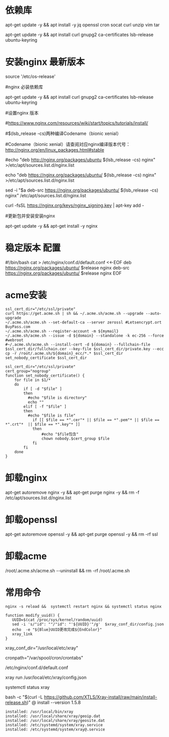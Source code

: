 # 依赖库

apt-get update -y && apt install -y jq openssl cron socat curl unzip vim tar

apt-get update -y && apt install curl gnupg2 ca-certificates lsb-release ubuntu-keyring

# 安装nginx 最新版本

source '/etc/os-release'

#nginx 必装依赖库

apt-get update -y && apt install curl gnupg2 ca-certificates lsb-release ubuntu-keyring

#设置nginx 版本

#https://www.nginx.com/resources/wiki/start/topics/tutorials/install/

#$(lsb_release -cs)两种编译Codename（bionic xenial） 

#Codename（bionic xenial）请查阅对应nginx编译版本代号：http://nginx.org/en/linux_packages.html#stable

#echo "deb http://nginx.org/packages/ubuntu $(lsb_release -cs) nginx" >/etc/apt/sources.list.d/nginx.list

echo "deb https://nginx.org/packages/ubuntu/ $(lsb_release -cs) nginx" >/etc/apt/sources.list.d/nginx.list

sed -i "\$a deb-src https://nginx.org/packages/ubuntu/ $(lsb_release -cs) nginx" /etc/apt/sources.list.d/nginx.list

curl -fsSL https://nginx.org/keys/nginx_signing.key | apt-key add -

#更新包并安装安装nginx

apt-get update -y && apt-get install -y nginx


# 稳定版本 配置
#!/bin/bash
cat > /etc/nginx/conf.d/default.conf <<-EOF
deb https://nginx.org/packages/ubuntu/ $release nginx
deb-src https://nginx.org/packages/ubuntu/ $release nginx
EOF

# acme安装
```
ssl_cert_dir="/etc/ssl/private"
curl https://get.acme.sh | sh && ~/.acme.sh/acme.sh --upgrade --auto-upgrade
~/.acme.sh/acme.sh --set-default-ca --server zerossl #Letsencrypt.ort BuyPass.com
~/.acme.sh/acme.sh --register-account -m ${mymail}
~/.acme.sh/acme.sh --issue -d ${domain} --standalone -k ec-256 --force #webroot
#~/.acme.sh/acme.sh --install-cert -d ${domain} --fullchain-file $ssl_cert_dir/fullchain.cer --key-file $ssl_cert_dir/private.key --ecc
cp -r /root/.acme.sh/${domain}_ecc/*.* $ssl_cert_dir
set_nobody_certificate $ssl_cert_dir

ssl_cert_dir="/etc/ssl/private" 
cert_group="nogroup"
function set_nobody_certificate() {
	for file in $1/*
	do
		if [ -d "$file" ]
		then 
		  #echo "$file is directory"
		  echo ""
		elif [ -f "$file" ]
		then
		  #echo "$file is file"
			if [[ $file == *".cer"* || $file == *".pem"* || $file == *".crt"*  || $file == *".key"* ]]
			then
			    #echo "$file包含"
			    chown nobody.$cert_group $file
			fi
		fi
	done
}

```

# 卸载nginx
apt-get autoremove nginx -y && apt-get purge nginx -y  && rm -f /etc/apt/sources.list.d/nginx.list 

# 卸载openssl
apt-get autoremove  openssl -y && apt-get purge openssl -y && rm -rf ssl

# 卸载acme
 /root/.acme.sh/acme.sh --uninstall &&  rm -rf /root/.acme.sh
 
 # 常用命令
 ```
 nginx -s reload &&  systemctl restart nginx && systemctl status nginx
 ```
 ```
 function modify_uuid() {
	UUID=$(cat /proc/sys/kernel/random/uuid)
	sed -i 's/"id": ""/"id": "'${UUID}'"/g'  $xray_conf_dir/config.json
	echo  -e "${Blue}UUID更改完成${EndColor}"
	xray_link
}
```
xray_conf_dir="/usr/local/etc/xray"

cronpath="/var/spool/cron/crontabs"

/etc/nginx/conf.d/default.conf

xray run /usr/local/etc/xray/config.json

systemctl status xray

bash -c "$(curl -L https://github.com/XTLS/Xray-install/raw/main/install-release.sh)" @ install --version 1.5.8
```
installed: /usr/local/bin/xray
installed: /usr/local/share/xray/geoip.dat
installed: /usr/local/share/xray/geosite.dat
installed: /etc/systemd/system/xray.service
installed: /etc/systemd/system/xray@.service

```
